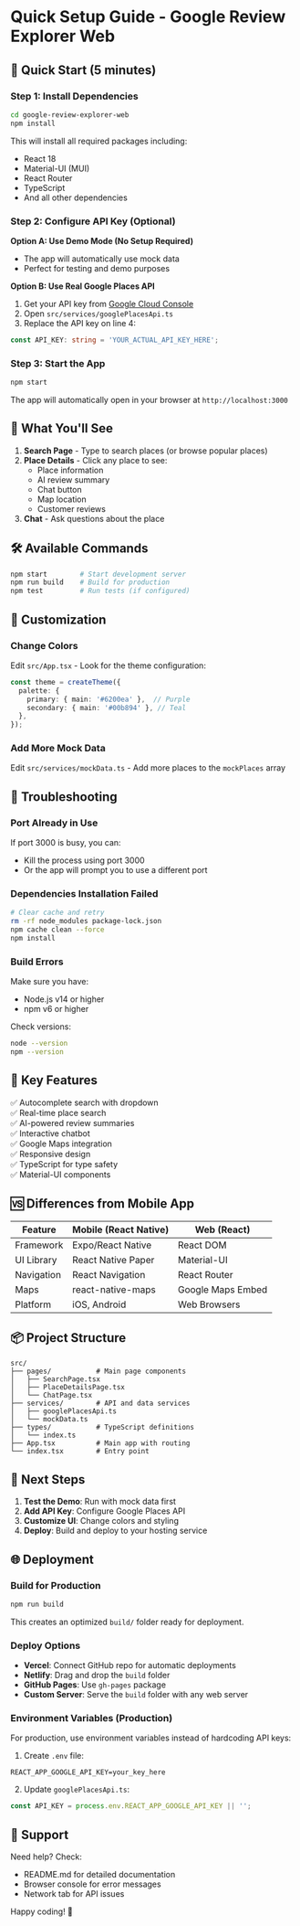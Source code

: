 # Quick Setup Guide - Google Review Explorer Web

## 🚀 Quick Start (5 minutes)

### Step 1: Install Dependencies
```bash
cd google-review-explorer-web
npm install
```

This will install all required packages including:
- React 18
- Material-UI (MUI)
- React Router
- TypeScript
- And all other dependencies

### Step 2: Configure API Key (Optional)

**Option A: Use Demo Mode (No Setup Required)**
- The app will automatically use mock data
- Perfect for testing and demo purposes

**Option B: Use Real Google Places API**
1. Get your API key from [Google Cloud Console](https://console.cloud.google.com/)
2. Open `src/services/googlePlacesApi.ts`
3. Replace the API key on line 4:
```typescript
const API_KEY: string = 'YOUR_ACTUAL_API_KEY_HERE';
```

### Step 3: Start the App
```bash
npm start
```

The app will automatically open in your browser at `http://localhost:3000`

## 📱 What You'll See

1. **Search Page** - Type to search places (or browse popular places)
2. **Place Details** - Click any place to see:
   - Place information
   - AI review summary
   - Chat button
   - Map location
   - Customer reviews
3. **Chat** - Ask questions about the place

## 🛠️ Available Commands

```bash
npm start        # Start development server
npm run build    # Build for production
npm test         # Run tests (if configured)
```

## 🎨 Customization

### Change Colors
Edit `src/App.tsx` - Look for the theme configuration:
```typescript
const theme = createTheme({
  palette: {
    primary: { main: '#6200ea' },  // Purple
    secondary: { main: '#00b894' }, // Teal
  },
});
```

### Add More Mock Data
Edit `src/services/mockData.ts` - Add more places to the `mockPlaces` array

## 🔧 Troubleshooting

### Port Already in Use
If port 3000 is busy, you can:
- Kill the process using port 3000
- Or the app will prompt you to use a different port

### Dependencies Installation Failed
```bash
# Clear cache and retry
rm -rf node_modules package-lock.json
npm cache clean --force
npm install
```

### Build Errors
Make sure you have:
- Node.js v14 or higher
- npm v6 or higher

Check versions:
```bash
node --version
npm --version
```

## 📝 Key Features

✅ Autocomplete search with dropdown  
✅ Real-time place search  
✅ AI-powered review summaries  
✅ Interactive chatbot  
✅ Google Maps integration  
✅ Responsive design  
✅ TypeScript for type safety  
✅ Material-UI components  

## 🆚 Differences from Mobile App

| Feature | Mobile (React Native) | Web (React) |
|---------|----------------------|-------------|
| Framework | Expo/React Native | React DOM |
| UI Library | React Native Paper | Material-UI |
| Navigation | React Navigation | React Router |
| Maps | react-native-maps | Google Maps Embed |
| Platform | iOS, Android | Web Browsers |

## 📦 Project Structure

```
src/
├── pages/           # Main page components
│   ├── SearchPage.tsx
│   ├── PlaceDetailsPage.tsx
│   └── ChatPage.tsx
├── services/        # API and data services
│   ├── googlePlacesApi.ts
│   └── mockData.ts
├── types/           # TypeScript definitions
│   └── index.ts
├── App.tsx          # Main app with routing
└── index.tsx        # Entry point
```

## 🎯 Next Steps

1. **Test the Demo**: Run with mock data first
2. **Add API Key**: Configure Google Places API
3. **Customize UI**: Change colors and styling
4. **Deploy**: Build and deploy to your hosting service

## 🌐 Deployment

### Build for Production
```bash
npm run build
```

This creates an optimized `build/` folder ready for deployment.

### Deploy Options
- **Vercel**: Connect GitHub repo for automatic deployments
- **Netlify**: Drag and drop the `build` folder
- **GitHub Pages**: Use `gh-pages` package
- **Custom Server**: Serve the `build` folder with any web server

### Environment Variables (Production)
For production, use environment variables instead of hardcoding API keys:

1. Create `.env` file:
```
REACT_APP_GOOGLE_API_KEY=your_key_here
```

2. Update `googlePlacesApi.ts`:
```typescript
const API_KEY = process.env.REACT_APP_GOOGLE_API_KEY || '';
```

## 🤝 Support

Need help? Check:
- README.md for detailed documentation
- Browser console for error messages
- Network tab for API issues

Happy coding! 🎉

